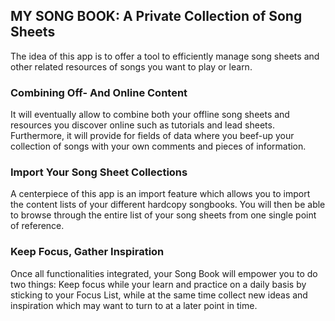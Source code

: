 ## MY SONG BOOK: A Private Collection of Song Sheets

The idea of this app is to offer a tool to efficiently manage song sheets
and other related resources of songs you want to play or learn.

### Combining Off- And Online Content
It will eventually allow to combine both your offline song sheets and 
resources you discover online such as tutorials and lead sheets. 
Furthermore, it will provide for fields of data where you beef-up your
collection of songs with your own comments and pieces of information.

### Import Your Song Sheet Collections
A centerpiece of this app is an import feature which allows you to import 
the content lists of your different hardcopy songbooks. You will then be able
to browse through the entire list of your song sheets from one single point
of reference.

### Keep Focus, Gather Inspiration
Once all functionalities integrated, your Song Book will empower you to do 
two things: Keep focus while your learn and practice on a daily basis by 
sticking to your Focus List, while at the same time collect new ideas and 
inspiration which may want to turn to at a later point in time.